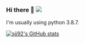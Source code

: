 ### Hi there 👋 <img src="https://img.shields.io/badge/Python-14354C?style=for-the-badge&logo=python&logoColor=white" />
I'm usually using python 3.8.7.



[![sjj92's GitHub stats](https://github-readme-stats.vercel.app/api?username=sjj92&count_private=true&theme=react)](https://github.com/anuraghazra/github-readme-stats)



<!--
**sjj92/sjj92** is a ✨ _special_ ✨ repository because its `README.md` (this file) appears on your GitHub profile.

Here are some ideas to get you started:

- 🔭 I’m currently working on ...
- 🌱 I’m currently learning ...
- 👯 I’m looking to collaborate on ...
- 🤔 I’m looking for help with ...
- 💬 Ask me about ...
- 📫 How to reach me: ...
- 😄 Pronouns: ...
- ⚡ Fun fact: ...
-->
